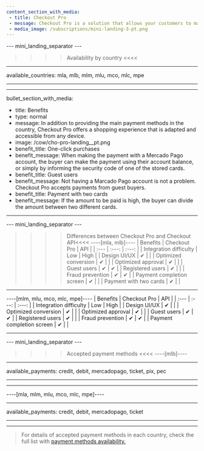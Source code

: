 ```yaml
---
content_section_with_media: 
 - title: Checkout Pro
 - message: Checkout Pro is a solution that allows your customers to make purchases through the Mercado Pago web form. When paying with Checkout Pro, the buyer is directed to a Mercado Pago page where they will complete the transaction safely and quickly and can pay with the main payment methods currently available.
 - media_image: /subscriptions/mini-landing-3-pt.png
---
```


--- mini_landing_separator ---

>>>> Availability by country <<<<
---
available_countries: mla, mlb, mlm, mlu, mco, mlc, mpe

---

---
bullet_section_with_media: 
 - title: Benefits
 - type: normal
 - message: In addition to providing the main payment methods in the country, Checkout Pro offers a shopping experience that is adapted and accessible from any device.
 - image: /cow/cho-pro-landing__pt.png
 - benefit_title: One-click purchases
 - benefit_message: When making the payment with a Mercado Pago account, the buyer can make the payment using their account balance, or simply by informing the security code of one of the stored cards.
 - benefit_title: Guest users
 - benefit_message: Not having a Marcado Pago account is not a problem. Checkout Pro accepts payments from guest buyers.
 - benefit_title: Payment with two cards
 - benefit_message: If the amount to be paid is high, the buyer can divide the amount between two different cards.
---

--- mini_landing_separator ---

>>>> Differences between Checkout Pro and Checkout API<<<<
----[mla, mlb]----
|      Benefits                      | Checkout Pro | API |
| :--- | :---: | :---: |
| Integration difficulty             | Low | High |
| Design UI/UX                          | ✔ |   |
| Optimized conversion                   | ✔ |   |
| Optimized approval                   | ✔ |   |
| Guest users     			| ✔ | ✔ |
| Registered users     		| ✔ |   |
| Fraud prevention                   | ✔ | ✔ |
| Payment completion screen      | ✔ |   |
| Payment with two cards            | ✔ |   |

------------

----[mlm, mlu, mco, mlc, mpe]----
|  Benefits                          | Checkout Pro | API |
| :--- | :---: | :---: |
| Integration difficulty             | Low | High |
| Design UI/UX                          | ✔ |   |
| Optimized conversion                  | ✔ |   |
| Optimized approval                   | ✔ |   |
| Guest users      		| ✔ | ✔ |
| Registered users     		| ✔ |   |
| Fraud prevention                   | ✔ | ✔ |
| Payment completion screen      | ✔ |   |

------------

--- mini_landing_separator ---

>>>> Accepted payment methods <<<<
----[mlb]----

---
available_payments: credit, debit, mercadopago, ticket, pix, pec

---
------------

----[mla, mlm, mlu, mco, mlc, mpe]----

---
available_payments: credit, debit, mercadopago, ticket

---
------------
> For details of accepted payment methods in each country, check the full list with [payment methods availability.](/developers/en/docs/sales-processing/payment-methods)